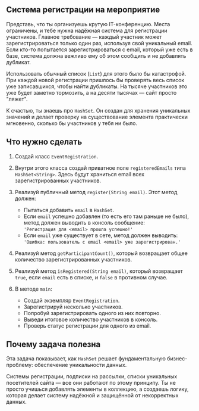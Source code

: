 ## Система регистрации на мероприятие

Представь, что ты организуешь крутую IT-конференцию. Места ограничены, и тебе нужна надёжная система для регистрации участников. Главное требование — каждый участник может зарегистрироваться только один раз, используя свой уникальный email. Если кто-то попытается зарегистрироваться с email, который уже есть в базе, система должна вежливо ему об этом сообщить и не добавлять дубликат.

Использовать обычный список (`List`) для этого было бы катастрофой. При каждой новой регистрации пришлось бы проверять весь список уже записавшихся, чтобы найти дубликаты. На тысяче участников это уже будет заметно тормозить, а на десяти тысячах — сайт просто "ляжет".

К счастью, ты знаешь про `HashSet`. Он создан для хранения уникальных значений и делает проверку на существование элемента практически мгновенно, сколько бы участников у тебя ни было.

## Что нужно сделать

1. Создай класс `EventRegistration`.

2. Внутри этого класса создай приватное поле `registeredEmails` типа `HashSet<String>`. Здесь будут храниться email всех зарегистрированных участников.

3. Реализуй публичный метод `register(String email)`. Этот метод должен:
    - Пытаться добавить `email` в `HashSet`.
    - Если `email` успешно добавлен (то есть его там раньше не было), метод должен выводить в консоль сообщение:  
      `'Регистрация для <email> прошла успешно!'`
    - Если `email` уже существует в сете, метод должен выводить:  
      `'Ошибка: пользователь с email <email> уже зарегистрирован.'`

4. Реализуй метод `getParticipantCount()`, который возвращает общее количество зарегистрированных участников.

5. Реализуй метод `isRegistered(String email)`, который возвращает `true`, если `email` есть в списке, и `false` в противном случае.

6. В методе `main`:
    - Создай экземпляр `EventRegistration`.
    - Зарегистрируй несколько участников.
    - Попробуй зарегистрировать одного из них повторно.
    - Выведи итоговое количество участников в консоль.
    - Проверь статус регистрации для одного из email.

## Почему задача полезна

Эта задача показывает, как `HashSet` решает фундаментальную бизнес-проблему: обеспечение уникальности данных.

Системы регистрации, подписки на рассылки, списки уникальных посетителей сайта — все они работают по этому принципу. Ты не просто учишься добавлять элементы в коллекцию, а создаешь логику, которая делает систему надёжной и защищённой от некорректных данных.